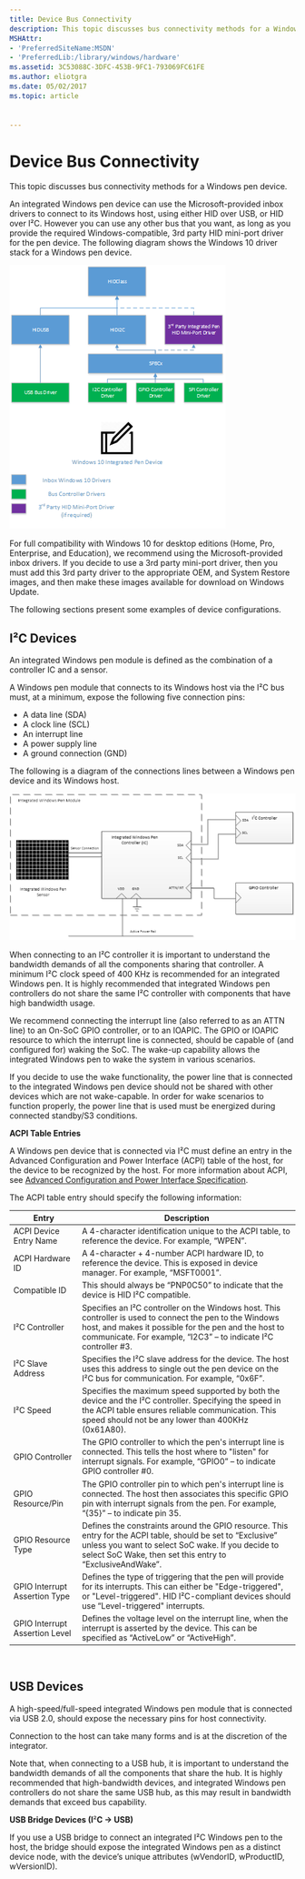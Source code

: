 ```yaml
---
title: Device Bus Connectivity
description: This topic discusses bus connectivity methods for a Windows pen device.
MSHAttr:
- 'PreferredSiteName:MSDN'
- 'PreferredLib:/library/windows/hardware'
ms.assetid: 3C53088C-3DFC-453B-9FC1-793069FC61FE
ms.author: eliotgra
ms.date: 05/02/2017
ms.topic: article


---
```


# Device Bus Connectivity


This topic discusses bus connectivity methods for a Windows pen device.

An integrated Windows pen device can use the Microsoft-provided inbox drivers to connect to its Windows host, using either HID over USB, or HID over I²C. However you can use any other bus that you want, as long as you provide the required Windows-compatible, 3rd party HID mini-port driver for the pen device. The following diagram shows the Windows 10 driver stack for a Windows pen device.

![diagram showing the windows 10 driver stack for a windows pen device.](../images/win10-pen-drv-stack.png)

For full compatibility with Windows 10 for desktop editions (Home, Pro, Enterprise, and Education), we recommend using the Microsoft-provided inbox drivers. If you decide to use a 3rd party mini-port driver, then you must add this 3rd party driver to the appropriate OEM, and System Restore images, and then make these images available for download on Windows Update.

The following sections present some examples of device configurations.

## <a href="" id="i2c-devices"></a>I²C Devices


An integrated Windows pen module is defined as the combination of a controller IC and a sensor.

A Windows pen module that connects to its Windows host via the I²C bus must, at a minimum, expose the following five connection pins:

-   A data line (SDA)
-   A clock line (SCL)
-   An interrupt line
-   A power supply line
-   A ground connection (GND)

The following is a diagram of the connections lines between a Windows pen device and its Windows host.

![diagram showing the connections lines between a windows pen device and its windows host.](../images/pen-i2c-connection.png)

When connecting to an I²C controller it is important to understand the bandwidth demands of all the components sharing that controller. A minimum I²C clock speed of 400 KHz is recommended for an integrated Windows pen. It is highly recommended that integrated Windows pen controllers do not share the same I²C controller with components that have high bandwidth usage.

We recommend connecting the interrupt line (also referred to as an ATTN line) to an On-SoC GPIO controller, or to an IOAPIC. The GPIO or IOAPIC resource to which the interrupt line is connected, should be capable of (and configured for) waking the SoC. The wake-up capability allows the integrated Windows pen to wake the system in various scenarios.

If you decide to use the wake functionality, the power line that is connected to the integrated Windows pen device should not be shared with other devices which are not wake-capable. In order for wake scenarios to function properly, the power line that is used must be energized during connected standby/S3 conditions.

**ACPI Table Entries**

A Windows pen device that is connected via I²C must define an entry in the Advanced Configuration and Power Interface (ACPI) table of the host, for the device to be recognized by the host. For more information about ACPI, see [Advanced Configuration and Power Interface Specification](http://www.acpi.info/spec.htm).

The ACPI table entry should specify the following information:

| Entry                          | Description                                                                                                                                                                                                                           |
|--------------------------------|---------------------------------------------------------------------------------------------------------------------------------------------------------------------------------------------------------------------------------------|
| ACPI Device Entry Name         | A 4-character identification unique to the ACPI table, to reference the device. For example, “WPEN”.                                                                                                                                  |
| ACPI Hardware ID               | A 4-character + 4-number ACPI hardware ID, to reference the device. This is exposed in device manager. For example, “MSFT0001”.                                                                                                       |
| Compatible ID                  | This should always be “PNP0C50” to indicate that the device is HID I²C compatible.                                                                                                                                                    |
| I²C Controller                 | Specifies an I²C controller on the Windows host. This controller is used to connect the pen to the Windows host, and makes it possible for the pen and the host to communicate. For example, “I2C3” – to indicate I²C controller \#3. |
| I²C Slave Address              | Specifies the I²C slave address for the device. The host uses this address to single out the pen device on the I²C bus for communication. For example, “0x6F”.                                                                        |
| I²C Speed                      | Specifies the maximum speed supported by both the device and the I²C controller. Specifying the speed in the ACPI table ensures reliable communication. This speed should not be any lower than 400KHz (0x61A80).                     |
| GPIO Controller                | The GPIO controller to which the pen's interrupt line is connected. This tells the host where to "listen" for interrupt signals. For example, “GPIO0” – to indicate GPIO controller \#0.                                              |
| GPIO Resource/Pin              | The GPIO controller pin to which pen's interrupt line is connected. The host then associates this specific GPIO pin with interrupt signals from the pen. For example, “{35}” – to indicate pin 35.                                    |
| GPIO Resource Type             | Defines the constraints around the GPIO resource. This entry for the ACPI table, should be set to “Exclusive” unless you want to select SoC wake. If you decide to select SoC Wake, then set this entry to “ExclusiveAndWake”.        |
| GPIO Interrupt Assertion Type  | Defines the type of triggering that the pen will provide for its interrupts. This can either be "Edge-triggered", or "Level-triggered". HID I²C-compliant devices should use “Level-triggered" interrupts.                            |
| GPIO Interrupt Assertion Level | Defines the voltage level on the interrupt line, when the interrupt is asserted by the device. This can be specified as “ActiveLow” or “ActiveHigh”.                                                                                  |

 

## USB Devices


A high-speed/full-speed integrated Windows pen module that is connected via USB 2.0, should expose the necessary pins for host connectivity.

Connection to the host can take many forms and is at the discretion of the integrator.

Note that, when connecting to a USB hub, it is important to understand the bandwidth demands of all the components that share the hub. It is highly recommended that high-bandwidth devices, and integrated Windows pen controllers do not share the same USB hub, as this may result in bandwidth demands that exceed bus capability.

**USB Bridge Devices (I**²**C -&gt; USB)**

If you use a USB bridge to connect an integrated I²C Windows pen to the host, the bridge should expose the integrated Windows pen as a distinct device node, with the device’s unique attributes (wVendorID, wProductID, wVersionID).
